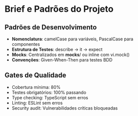 # Brief e Padrões do Projeto

## Padrões de Desenvolvimento
- **Nomenclatura**: camelCase para variáveis, PascalCase para componentes
- **Estrutura de Testes**: describe → it → expect
- **Mocks**: Centralizados em __mocks__/ ou inline com vi.mock()
- **Convenções**: Given-When-Then para testes BDD

## Gates de Qualidade
- Cobertura mínima: 80%
- Testes obrigatórios: 100% passando
- Type checking: TypeScript sem erros
- Linting: ESLint sem erros
- Security audit: Vulnerabilidades críticas bloqueadas
